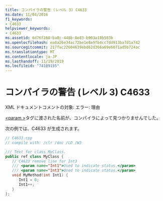 ```yaml
---
title: コンパイラの警告 (レベル 3) C4633
ms.date: 11/04/2016
f1_keywords:
- C4633
helpviewer_keywords:
- C4633
ms.assetid: 6d76f268-ba8c-448b-8e83-b903a18b583b
ms.openlocfilehash: ea0a26e34ac72be1e8a9fb4cc7dd913ba7d1a742
ms.sourcegitcommit: 217fac22604639ebd62d366a69e6071ad5b724ac
ms.translationtype: MT
ms.contentlocale: ja-JP
ms.lasthandoff: 11/19/2019
ms.locfileid: "74189155"
---
```

# <a name="compiler-warning-level-3-c4633"></a>コンパイラの警告 (レベル 3) C4633

XML ドキュメントコメントの対象: エラー: 理由

[\<param >](../../build/reference/param-visual-cpp.md)タグに渡された名前が、コンパイラによって見つかりませんでした。

次の例では、C4633 が生成されます。

```cpp
// C4633.cpp
// compile with: /clr /doc /LD /W3

/// Text for class MyClass.
public ref class MyClass {
   // C4633 remove line for Int3
   /// <param name="Int1">Used to indicate status.</param>
   /// <param name="Int3">Used to indicate status.</param>
   void MyMethod(int Int1) {
      Int1 = 0;
      Int1++;
   }
};
```